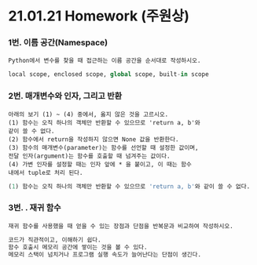 # 21.01.21 Homework (주원상)

### 1번. 이름 공간(Namespace)

```
Python에서 변수를 찾을 때 접근하는 이름 공간을 순서대로 작성하시오.

```

```python
local scope, enclosed scope, global scope, built-in scope
```



### 2번. 매개변수와 인자, 그리고 반환

```
아래의 보기 (1) ~ (4) 중에서, 옳지 않은 것을 고르시오.
(1) 함수는 오직 하나의 객체만 반환할 수 있으므로 'return a, b'와
같이 쓸 수 없다.
(2) 함수에서 return을 작성하지 않으면 None 값을 반환한다.
(3) 함수의 매개변수(parameter)는 함수를 선언할 때 설정한 값이며,
전달 인자(argument)는 함수를 호출할 때 넘겨주는 값이다.
(4) 가변 인자를 설정할 때는 인자 앞에 * 을 붙이고, 이 때는 함수
내에서 tuple로 처리 된다.

```

```python
(1) 함수는 오직 하나의 객체만 반환할 수 있으므로 'return a, b'와 같이 쓸 수 없다.
```



### 3번. . 재귀 함수

```
재귀 함수를 사용했을 때 얻을 수 있는 장점과 단점을 반복문과 비교하여 작성하시오.
```

```python
코드가 직관적이고, 이해하기 쉽다.
함수 호출시 메모리 공간에 쌓이는 것을 볼 수 있다.
메모리 스택이 넘치거나 프로그램 실행 속도가 늘어난다는 단점이 생긴다.
```





